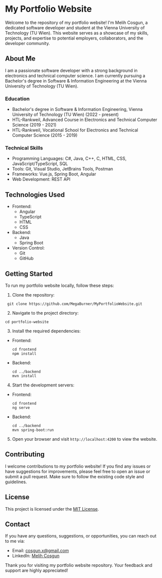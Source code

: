 # My Portfolio Website

Welcome to the repository of my portfolio website! I'm Melih Cosgun, a dedicated software developer and student at the
Vienna University of Technology (TU Wien). This website serves as a showcase of my skills, projects, and expertise to
potential employers, collaborators, and the developer community.

## About Me

I am a passionate software developer with a strong background in electronics and technical computer science. I am
currently pursuing a Bachelor's degree in Software & Information Engineering at the Vienna University of Technology (TU
Wien).

### Education

- Bachelor's degree in Software & Information Engineering, Vienna University of Technology (TU Wien) (2022 - present)
- HTL-Rankweil, Advanced Course in Electronics and Technical Computer Science (2019 - 2021)
- HTL-Rankweil, Vocational School for Electronics and Technical Computer Science (2015 - 2019)

### Technical Skills

- Programming Languages: C#, Java, C++, C, HTML, CSS, JavaScript/TypeScript, SQL
- Tools: Git, Visual Studio, JetBrains Tools, Postman
- Frameworks: Vue.js, Spring Boot, Angular
- Web Development: REST API

## Technologies Used

- Frontend:
    - Angular
    - TypeScript
    - HTML
    - CSS
- Backend:
    - Java
    - Spring Boot
- Version Control:
    - Git
    - GitHub

## Getting Started

To run my portfolio website locally, follow these steps:

1. Clone the repository:
  ```
   git clone https://github.com/MegaBurner/MyPortfolioWebsite.git
  ```

2. Navigate to the project directory:

  ```
  cd portfolio-website
  ```

3. Install the required dependencies:

- Frontend:
  ```
  cd frontend
  npm install
  ```
- Backend:
  ```
  cd ../backend
  mvn install
  ```

4. Start the development servers:

- Frontend:
  ```
  cd frontend
  ng serve
  ```
- Backend:
  ```
  cd ../backend
  mvn spring-boot:run
  ```

5. Open your browser and visit `http://localhost:4200` to view the website.

## Contributing

I welcome contributions to my portfolio website! If you find any issues or have suggestions for improvements, please
feel free to open an issue or submit a pull request. Make sure to follow the existing code style and guidelines.

## License

This project is licensed under the [MIT License](LICENSE).

## Contact

If you have any questions, suggestions, or opportunities, you can reach out to me via:

- Email: [cosgun.x@gmail.com](mailto:cosgun.x@gmail.com)
- LinkedIn: [Melih Cosgun](https://www.linkedin.com/in/melih-cosgun/)

Thank you for visiting my portfolio website repository. Your feedback and support are highly appreciated!
